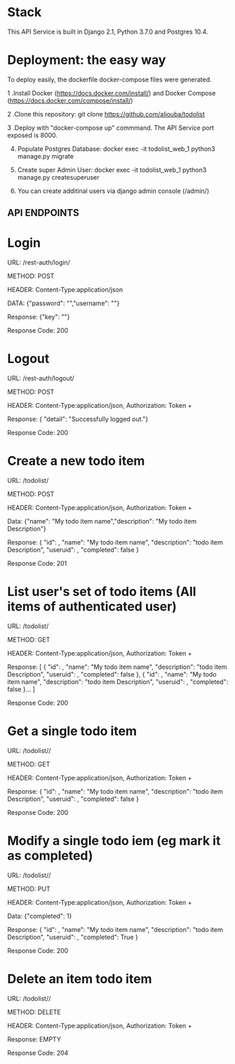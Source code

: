 # Stack

This API Service is built in Django 2.1, Python 3.7.0 and Postgres 10.4.

# Deployment: the easy way  

To deploy easily, the dockerfile docker-compose files were generated. 

1 .Install Docker (https://docs.docker.com/install/) and Docker Compose (https://docs.docker.com/compose/install/)

2 .Clone this repository: git clone https://github.com/aliouba/todolist

3 .Deploy with "docker-compose up" commmand. The API Service port exposed is 8000.

4. Populate Postgres Database: docker exec -it todolist_web_1 python3 manage.py migrate

5. Create super Admin User: docker exec -it todolist_web_1 python3 manage.py createsuperuser

6. You can create additinal users via django admin console (/admin/)
## API ENDPOINTS

# Login 

URL: /rest-auth/login/

METHOD: POST 

HEADER: Content-Type:application/json

DATA: {"password": "<password>","username": "<username>"}

Response: {"key": "<Your Token>"}
  
Response Code:  200

# Logout

URL: /rest-auth/logout/

METHOD: POST 

HEADER: Content-Type:application/json, Authorization: Token + <Your Token>

Response: { "detail": "Successfully logged out."}

Response Code:  200

# Create a new todo item

URL: /todolist/

METHOD: POST 

HEADER: Content-Type:application/json, Authorization: Token + <Your Token>

Data: {"name": "My todo item name","description": "My todo item Description"}

Response: {
    "id": <item ID>,
    "name": "My todo item name",
    "description": "todo item Description",
    "useruid": <User ID that created this item>,
    "completed": false
}

Response Code:  201

# List user's set of todo items (All items of authenticated user)

URL: /todolist/

METHOD: GET 

HEADER: Content-Type:application/json, Authorization: Token + <Your Token>

Response: [
    {
    "id": <item ID>,
    "name": "My todo item name",
    "description": "todo item Description",
    "useruid": <User ID that created this item>,
    "completed": false
    },
      {
    "id": <item ID>,
    "name": "My todo item name",
    "description": "todo item Description",
    "useruid": <User ID that created this item>,
    "completed": false
    }...
]

Response Code:  200

# Get a single todo item

URL: /todolist/<item ID>/

METHOD: GET 

HEADER: Content-Type:application/json, Authorization: Token + <Your Token>

Response: {
    "id": <item ID>,
    "name": "My todo item name",
    "description": "todo item Description",
    "useruid": <User ID that created this item>,
    "completed": false
    }

Response Code:  200

# Modify a single todo iem (eg mark it as completed)

URL: /todolist/<item ID>/

METHOD: PUT 

HEADER: Content-Type:application/json, Authorization: Token + <Your Token>

Data: {"completed": 1}

Response: {
    "id": <item ID>,
    "name": "My todo item name",
    "description": "todo item Description",
    "useruid": <User ID that created this item>,
    "completed": True
}

Response Code:  200

# Delete an item todo item

URL: /todolist/<item ID>/

METHOD: DELETE 

HEADER: Content-Type:application/json, Authorization: Token + <Your Token>

Response: EMPTY

Response Code:  204
